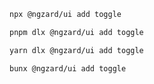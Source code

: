 ```bash tab="npm" copyButton
npx @ngzard/ui add toggle
```

```bash tab="pnpm"
pnpm dlx @ngzard/ui add toggle
```

```bash tab="yarn"
yarn dlx @ngzard/ui add toggle
```

```bash tab="bun"
bunx @ngzard/ui add toggle
```